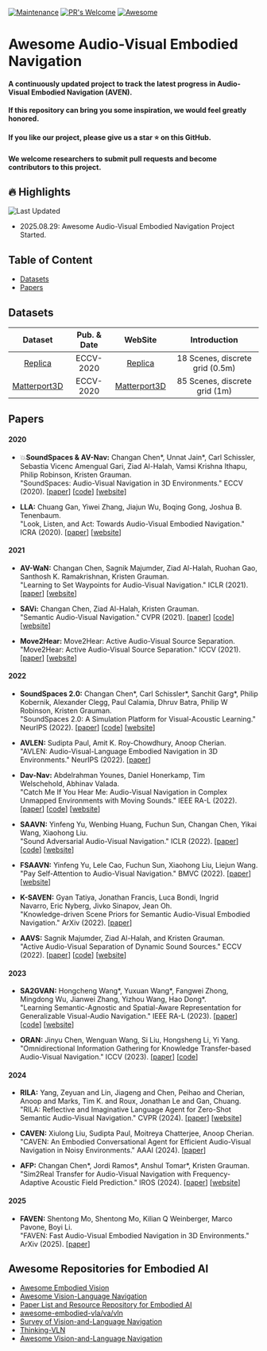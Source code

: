 [![Maintenance](https://img.shields.io/badge/Maintained%3F-yes-green.svg)](https://GitHub.com/Naereen/StrapDown.js/graphs/commit-activity) [![PR's Welcome](https://img.shields.io/badge/PRs-welcome-brightgreen.svg?style=flat)](http://makeapullrequest.com) [![Awesome](https://cdn.rawgit.com/sindresorhus/awesome/d7305f38d29fed78fa85652e3a63e154dd8e8829/media/badge.svg)](https://github.com/sindresorhus/awesome)
# Awesome Audio-Visual Embodied Navigation

#### A continuously updated project to track the latest progress in Audio-Visual Embodied Navigation (AVEN).
#### If this repository can bring you some inspiration, we would feel greatly honored.
#### If you like our project, please give us a star ⭐ on this GitHub.
#### We welcome researchers to submit pull requests and become contributors to this project.

## :fire: Highlights
![Last Updated](https://badgen.net/github/last-commit/983632847/Awesome-Audio-Visual-Navigation?icon=github&label=last%20updated&color=green)
- 2025.08.29: Awesome Audio-Visual Embodied Navigation Project Started.


## Table of Content
* [Datasets](#datasets)
* [Papers](#papers)



## <a name="datasets"></a> Datasets
| Dataset | Pub. & Date  | WebSite | Introduction |
|:-----:|:-----:|:-----:|:-----:|
| [Replica](https://arxiv.org/abs/1912.11474)   |  ECCV-2020  |  [Replica](http://vision.cs.utexas.edu/projects/audio_visual_navigation/)  |  18 Scenes, discrete grid (0.5m)  |  
| [Matterport3D](https://arxiv.org/abs/1912.11474)   |  ECCV-2020  |  [Matterport3D](http://vision.cs.utexas.edu/projects/audio_visual_navigation/)  |  85 Scenes, discrete grid (1m) |  


## <a name="papers"></a> Papers
#### 2020
- :boom:**SoundSpaces & AV-Nav:** Changan Chen*, Unnat Jain*, Carl Schissler, Sebastia Vicenc Amengual Gari, Ziad Al-Halah, Vamsi Krishna Ithapu, Philip Robinson, Kristen Grauman.<br />
  "SoundSpaces: Audio-Visual Navigation in 3D Environments." ECCV (2020).
  [[paper](https://arxiv.org/abs/1912.11474)]
  [[code](https://github.com/facebookresearch/sound-spaces)]
  [[website]](http://vision.cs.utexas.edu/projects/audio_visual_navigation/)

- **LLA:** Chuang Gan, Yiwei Zhang, Jiajun Wu, Boqing Gong, Joshua B. Tenenbaum.<br />
  "Look, Listen, and Act: Towards Audio-Visual Embodied Navigation." ICRA (2020).
  [[paper](https://arxiv.org/abs/1912.11684)] 
  [[website](http://avn.csail.mit.edu/)]

#### 2021
- **AV-WaN:** Changan Chen, Sagnik Majumder, Ziad Al-Halah, Ruohan Gao, Santhosh K. Ramakrishnan, Kristen Grauman.<br />
  "Learning to Set Waypoints for Audio-Visual Navigation." ICLR (2021).
  [[paper](https://arxiv.org/pdf/2008.09622.pdf)] 
  [[website](http://vision.cs.utexas.edu/projects/audio_visual_waypoints/)]

- **SAVi:** Changan Chen, Ziad Al-Halah, Kristen Grauman.<br />
  "Semantic Audio-Visual Navigation." CVPR (2021).
  [[paper](https://arxiv.org/pdf/2012.11583)] 
  [[code](https://github.com/facebookresearch/sound-spaces/tree/main/ss_baselines/savi)]
  [[website](http://vision.cs.utexas.edu/projects/semantic-audio-visual-navigation)]

- **Move2Hear:** Move2Hear: Active Audio-Visual Source Separation.<br />
  "Move2Hear: Active Audio-Visual Source Separation." ICCV (2021).
  [[paper](https://arxiv.org/abs/2105.07142)] 
  [[website](http://vision.cs.utexas.edu/projects/move2hear/)]


#### 2022
- **SoundSpaces 2.0:** Changan Chen*, Carl Schissler*, Sanchit Garg*, Philip Kobernik, Alexander Clegg, Paul Calamia, Dhruv Batra, Philip W Robinson, Kristen Grauman.<br />
  "SoundSpaces 2.0: A Simulation Platform for Visual-Acoustic Learning." NeurIPS (2022).
[[paper](https://proceedings.neurips.cc/paper_files/paper/2022/file/3a48b0eaba26ba862220a307a9edb0bb-Paper-Datasets_and_Benchmarks.pdf)] 
  [[code](https://github.com/facebookresearch/sound-spaces)]
  [[website](https://vision.cs.utexas.edu/projects/soundspaces2)]

- **AVLEN:** Sudipta Paul, Amit K. Roy-Chowdhury, Anoop Cherian.<br />
  "AVLEN: Audio-Visual-Language Embodied Navigation in 3D Environments." NeurIPS (2022).
  [[paper](https://arxiv.org/abs/2210.07940)] 

- **Dav-Nav:** Abdelrahman Younes, Daniel Honerkamp, Tim Welschehold, Abhinav Valada.<br />
  "Catch Me If You Hear Me: Audio-Visual Navigation in Complex Unmapped Environments with Moving Sounds." IEEE RA-L (2022).
  [[paper](https://arxiv.org/abs/2111.14843)]
  [[code](https://github.com/robot-learning-freiburg/Dav-Nav)]
  [[website](http://dav-nav.cs.uni-freiburg.de/)]

- **SAAVN:** Yinfeng Yu, Wenbing Huang, Fuchun Sun, Changan Chen, Yikai Wang, Xiaohong Liu.<br />
  "Sound Adversarial Audio-Visual Navigation." ICLR (2022).
  [[paper](https://openreview.net/pdf?id=NkZq4OEYN-)] 
  [[code](https://github.com/yyf17/SAAVN/tree/main)]
  [[website](https://yyf17.github.io/SAAVN)]
  
- **FSAAVN:** Yinfeng Yu, Lele Cao, Fuchun Sun, Xiaohong Liu, Liejun Wang.<br />
  "Pay Self-Attention to Audio-Visual Navigation." BMVC (2022).
  [[paper](https://arxiv.org/pdf/2210.01353.pdf)] 
  [[website](https://yyf17.github.io/FSAAVN/index.html)]

- **K-SAVEN:** Gyan Tatiya, Jonathan Francis, Luca Bondi, Ingrid Navarro, Eric Nyberg, Jivko Sinapov, Jean Oh.<br />
  "Knowledge-driven Scene Priors for Semantic Audio-Visual Embodied Navigation." ArXiv (2022).
  [[paper](https://arxiv.org/abs/2212.11345)] 

- **AAVS:** Sagnik Majumder, Ziad Al-Halah, and Kristen Grauman.<br />
  "Active Audio-Visual Separation of Dynamic Sound Sources." ECCV (2022).
  [[paper](https://arxiv.org/abs/2202.00850)] 
  [[code](https://github.com/SAGNIKMJR/active-av-dynamic-separation)]
  [[website](https://vision.cs.utexas.edu/projects/active-av-dynamic-separation/)]

#### 2023
- **SA2GVAN:** Hongcheng Wang*, Yuxuan Wang*, Fangwei Zhong, Mingdong Wu, Jianwei Zhang, Yizhou Wang, Hao Dong*.<br />
  "Learning Semantic-Agnostic and Spatial-Aware Representation for Generalizable Visual-Audio Navigation." IEEE RA-L (2023).
  [[paper](https://arxiv.org/pdf/2304.10773.pdf)] 
  [[code](https://github.com/wwwwwyyyyyxxxxx/SA2GVAN)]
  [[website](https://sites.google.com/view/sasavan/)]

- **ORAN:** Jinyu Chen, Wenguan Wang, Si Liu, Hongsheng Li, Yi Yang.<br />
  "Omnidirectional Information Gathering for Knowledge Transfer-based Audio-Visual Navigation." ICCV (2023).
  [[paper](https://openaccess.thecvf.com/content/ICCV2023/papers/Chen_Omnidirectional_Information_Gathering_for_Knowledge_Transfer-Based_Audio-Visual_Navigation_ICCV_2023_paper.pdf)] 
  [[code](https://github.com/chenjinyubuaa/ORAN)]

#### 2024
- **RILA:** Yang, Zeyuan and Lin, Jiageng and Chen, Peihao and Cherian, Anoop and Marks, Tim K. and Roux, Jonathan Le and Gan, Chuang.<br />
  "RILA: Reflective and Imaginative Language Agent for Zero-Shot Semantic
Audio-Visual Navigation." CVPR (2024).
 [[paper](https://openaccess.thecvf.com/content/CVPR2024/papers/Yang_RILA_Reflective_and_Imaginative_Language_Agent_for_Zero-Shot_Semantic_Audio-Visual_CVPR_2024_paper.pdf)] 
  [[website](https://rila-savn.github.io/RILA)]

- **CAVEN:** Xiulong Liu, Sudipta Paul, Moitreya Chatterjee, Anoop Cherian.<br />
  "CAVEN: An Embodied Conversational Agent for Efficient Audio-Visual Navigation in Noisy Environments." AAAI (2024).
  [[paper](https://arxiv.org/abs/2306.04047)] 

- **AFP:** Changan Chen*, Jordi Ramos*, Anshul Tomar*, Kristen Grauman.<br />
  "Sim2Real Transfer for Audio-Visual Navigation with Frequency-Adaptive Acoustic Field Prediction." IROS (2024).
  [[paper](https://arxiv.org/pdf/2405.02821)] 
  [[website](https://vision.cs.utexas.edu/projects/sim2real/)]
  
#### 2025
- **FAVEN:** Shentong Mo, Shentong Mo, Kilian Q Weinberger, Marco Pavone, Boyi Li.<br />
  "FAVEN: Fast Audio-Visual Embodied Navigation in 3D Environments." ArXiv (2025).
  [[paper](https://openreview.net/forum?id=48nAxwEyQ0)]


## Awesome Repositories for Embodied AI
- [Awesome Embodied Vision](https://github.com/ChanganVR/awesome-embodied-vision)
- [Awesome Vision-Language Navigation](https://github.com/daqingliu/awesome-vln)
- [Paper List and Resource Repository for Embodied AI](https://github.com/HCPLab-SYSU/Embodied_AI_Paper_List)
- [awesome-embodied-vla/va/vln](https://github.com/jonyzhang2023/awesome-embodied-vla-va-vln)
- [Survey of Vision-and-Language Navigation](https://github.com/zhangyuejoslin/VLN-Survey-with-Foundation-Models)
- [Thinking-VLN](https://github.com/YicongHong/Thinking-VLN)
- [Awesome Vision-and-Language Navigation](https://github.com/eric-ai-lab/awesome-vision-language-navigation)

